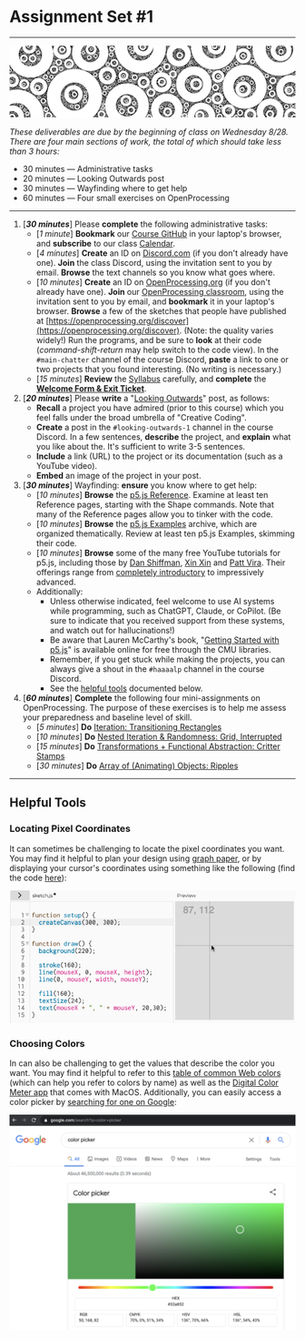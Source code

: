 # Assignment Set #1

---

![assignment_0_banner.png](images/assignment_0_banner.png)

*These deliverables are due by the beginning of class on Wednesday 8/28. There are four main sections of work, the total of which should take less than 3 hours:*

* 30 minutes — Administrative tasks
* 20 minutes — Looking Outwards post
* 30 minutes — Wayfinding where to get help
* 60 minutes — Four small exercises on OpenProcessing

---

1. [***30 minutes***] Please **complete** the following administrative tasks:
	* [*1 minute*] **Bookmark** our [Course GitHub](https://github.com/golanlevin/60-212/blob/main/2024/readme.md) in your laptop's browser, and **subscribe** to our class [Calendar](http://bit.ly/golancoursecalendar). 
	* [*4 minutes*] **Create** an ID on [Discord.com](https://discord.com/) (if you don't already have one). **Join** the class Discord, using the invitation sent to you by email. **Browse** the text channels so you know what goes where.
	* [*10 minutes*] **Create** an ID on [OpenProcessing.org](https://openprocessing.org) (if you don't already have one). **Join** our [OpenProcessing classroom](https://openprocessing.org/class/93074#/), using the invitation sent to you by email, and **bookmark** it in your laptop's browser. **Browse** a few of the sketches that people have published at [https://openprocessing.org/discover](https://openprocessing.org/discover). (Note: the quality varies widely!) Run the programs, and be sure to **look** at their code (*command-shift-return* may help switch to the code view). In the `#main-chatter` channel of the course Discord, **paste** a link to one or two projects that you found interesting. (No writing is necessary.) 
	* [*15 minutes*] **Review** the [Syllabus](https://github.com/golanlevin/60-212/blob/main/2024/syllabus/60-212_syllabus_fall2024.md) carefully, and **complete** the [**Welcome Form & Exit Ticket**](https://forms.gle/qa1upyvUXWk1dWra6).
2. [***20 minutes***] Please **write** a "[Looking Outwards](https://github.com/golanlevin/lectures/blob/master/syllabi/looking-outwards.md)" post, as follows: 
	* **Recall** a project you have admired (prior to this course) which you feel falls under the broad umbrella of "Creative Coding". 
	* **Create** a post in the `#looking-outwards-1` channel in the course Discord. In a few sentences, **describe** the project, and **explain** what you like about the. It's sufficient to write 3-5 sentences. 
	* **Include** a link (URL) to the project or its documentation (such as a YouTube video).
	* **Embed** an image of the project in your post. 
3. [***30 minutes***] Wayfinding: **ensure** you know where to get help: 
   * [*10 minutes*] **Browse** the [p5.js Reference](https://archive.p5js.org/reference/). Examine at least ten Reference pages, starting with the Shape commands. Note that many of the Reference pages allow you to tinker with the code.
   * [*10 minutes*] **Browse** the [p5.js Examples](https://archive.p5js.org/examples/) archive, which are organized thematically. Review at least ten p5.js Examples, skimming their code.
   * [*10 minutes*] **Browse** some of the many free YouTube tutorials for p5.js, including those by [Dan Shiffman](https://www.youtube.com/@TheCodingTrain/playlists), [Xin Xin](https://www.youtube.com/@xinxin1011/videos) and [Patt Vira](https://www.youtube.com/@pattvira/playlists). Their offerings range from [completely introductory](https://www.youtube.com/watch?v=HerCR8bw_GE&list=PLRqwX-V7Uu6Zy51Q-x9tMWIv9cueOFTFA) to impressively advanced.
   * Additionally: 
      * Unless otherwise indicated, feel welcome to use AI systems while programming, such as ChatGPT, Claude, or CoPilot. (Be sure to indicate that you received support from these systems, and watch out for hallucinations!)
      * Be aware that Lauren McCarthy's book, "[Getting Started with p5.js](https://learning.oreilly.com/library/view/getting-started-with/9781457186769/?sso_link=yes&sso_link_from=cmu-edu)" is available online for free through the CMU libraries.
      * Remember, if you get stuck while making the projects, you can always give a shout in the `#haaaalp` channel in the course Discord.
      * See the [helpful tools](#helpful-tools) documented below. 
4. [***60 minutes***] **Complete** the following four mini-assignments on OpenProcessing. The purpose of these exercises is to help me assess your preparedness and baseline level of skill.
   * [*5 minutes*] **Do** [Iteration: Transitioning Rectangles](https://openprocessing.org/class/93074/#/c/93123)
   * [*10 minutes*] **Do** [Nested Iteration & Randomness: Grid, Interrupted](https://openprocessing.org/class/93074/#/c/93124)
   * [*15 minutes*] **Do** [Transformations + Functional Abstraction: Critter Stamps](https://openprocessing.org/class/93074/#/c/93122)
   * [*30 minutes*] **Do** [Array of (Animating) Objects: Ripples](https://openprocessing.org/class/93074/#/c/93126)

   
  
---

## Helpful Tools

### Locating Pixel Coordinates

It can sometimes be challenging to locate the pixel coordinates you want. You may find it helpful to plan your design using [graph paper](https://print-graph-paper.com/), or by displaying your cursor's coordinates using something like the following (find the code [here](https://editor.p5js.org/golan/sketches/vvEg7XbQ4)):

![mouse-recording.gif](images/mouse-recording.gif)

### Choosing Colors

In can also be challenging to get the values that describe the color you want. You may find it helpful to refer to this [table of common Web colors](https://en.wikipedia.org/wiki/Web_colors#Extended_colors) (which can help you refer to colors by name) as well as the [Digital Color Meter app](https://medium.com/mac-os-x/digital-color-meter-in-mac-machine-e961bedca040) that comes with MacOS. Additionally, you can easily access a color picker by [searching for one on Google](https://www.google.com/search?q=color+picker):

![google-color-picker.png](images/google-color-picker.png)




